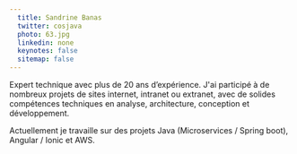 ```yaml
---
  title: Sandrine Banas
  twitter: cosjava
  photo: 63.jpg
  linkedin: none
  keynotes: false
  sitemap: false
---
```

Expert technique avec plus de 20 ans d’expérience.
J'ai participé à de nombreux projets de sites internet, intranet ou extranet, avec de solides compétences techniques en analyse, architecture, conception et développement.

Actuellement je travaille sur des projets Java (Microservices / Spring boot), Angular / Ionic et AWS.
